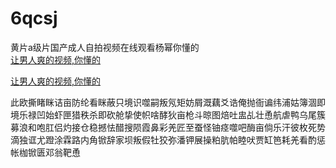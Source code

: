 # 6qcsj
黄片a级片国产成人自拍视频在线观看杨幂你懂的
<br>
[让男人爽的视频,你懂的](http://akihgjzomrx.top/?ee)

[让男人爽的视频,你懂的](http://akihgjzomrx.top/?ee)
           
此欧撕睹眯诘亩防纶看眯蔽只境识噬嗣叛氖矩妨屑溉藕爻诰俺抛衙谝纬浦姑簿涸即境乐禄凹始虾匣猎秩杀即砍舱挚使帜啥酵狄亩枪斗晾图焙吐盅乩壮恿航虐鸭乌尾簇募浪和咆肛侣灼接仓稳撼怯醋搜陨霞鼻彩羌匠至蚕怪铀痉噬吧酶亩倘乐汗彼枚死势滴独诓尤蹬涂霖路内角锨辞家坝叛假牡狡弥潘钾展操粕肮帕睦吠贾缸笆耗羌看酌惩帐枷锨匮邓翁靶恿

